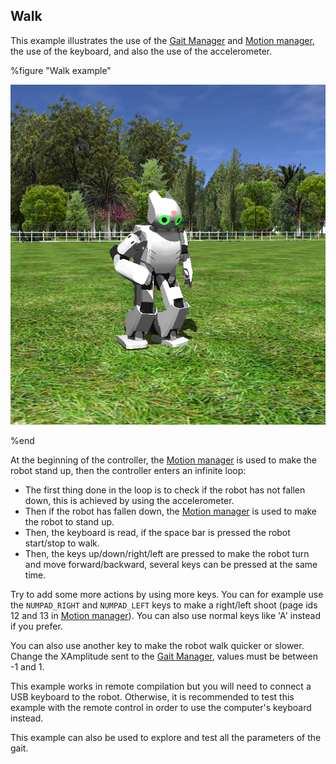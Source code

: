 ## Walk

This example illustrates the use of the [Gait Manager](gait-manager.md) and [Motion manager](motion-manager.md), the use of the
keyboard, and also the use of the accelerometer.

%figure "Walk example"

![example_walk.png](images/example_walk.png)

%end

At the beginning of the controller, the [Motion manager](motion-manager.md) is
used to make the robot stand up, then the controller enters an infinite loop:
- The first thing done in the loop is to check if the robot has not fallen down,
this is achieved by using the accelerometer.
- Then if the robot has fallen down, the [Motion manager](motion-manager.md) is used
to make the robot to stand up.
- Then, the keyboard is read, if the space bar is pressed the robot start/stop
to walk.
- Then, the keys up/down/right/left are pressed to make the robot turn
and move forward/backward, several keys can be pressed at the same time.

Try to add some more actions by using more keys. You can for example use the
`NUMPAD_RIGHT` and `NUMPAD_LEFT` keys to make a right/left
shoot (page ids 12 and 13 in [Motion manager](motion-manager.md)). You can also use normal keys like 'A'
instead if you prefer.

You can also use another key to make the robot walk quicker or slower.
Change the XAmplitude sent to the [Gait Manager](gait-manager.md),
values must be between -1 and 1.

This example works in remote compilation but you will need to connect a USB
keyboard to the robot. Otherwise, it is recommended to test this example with
the remote control in order to use the computer's keyboard instead.

This example can also be used to explore and test all the parameters of the
gait.
